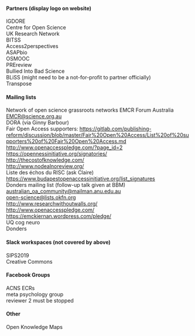 #### Partners (display logo on website)
IGDORE \
Centre for Open Science \
UK Research Network \
BITSS \
Access2perspectives \
ASAPbio \
OSMOOC \
PREreview \
Bullied Into Bad Science \
BLiSS (might need to be a not-for-profit to partner officially) \
Transpose

#### Mailing lists
Network of open science grassroots networks 
EMCR Forum Australia EMCR@science.org.au \
DORA (via Ginny Barbour) \
Fair Open Access supporters: https://gitlab.com/publishing-reform/discussion/blob/master/Fair%20Open%20Access/List%20of%20supporters%20of%20Fair%20Open%20Access.md \
http://www.openaccesspledge.com/?page_id=2 \
https://opennessinitiative.org/signatories/ \
http://thecostofknowledge.com/ \
http://www.nodealnoreview.org/ \
Liste des échos du RISC (ask Claire) \
https://www.budapestopenaccessinitiative.org/list_signatures \
Donders mailing list (follow-up talk given at BBM) \
australian_oa_community@mailman.anu.edu.au \
open-science@lists.okfn.org \
http://www.researchwithoutwalls.org/ \
http://www.openaccesspledge.com/ \
https://emckiernan.wordpress.com/pledge/ \
UQ cog neuro \
Donders 

#### Slack workspaces (not covered by above)
SIPS2019 \
Creative Commons 

#### Facebook Groups 
ACNS ECRs \
meta psychology group \
reviewer 2 must be stopped 

#### Other
Open Knowledge Maps 

